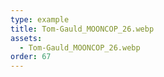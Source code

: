 ```yaml
---
type: example
title: Tom-Gauld_MOONCOP_26.webp
assets:
  - Tom-Gauld_MOONCOP_26.webp
order: 67
---
```

